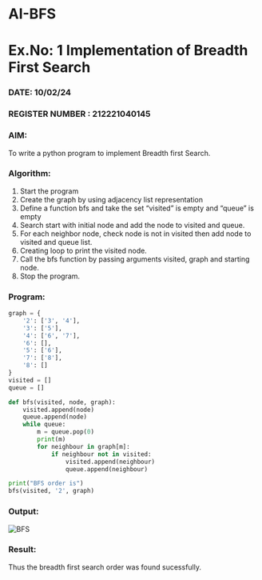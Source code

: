 # AI-BFS
# Ex.No: 1  Implementation of Breadth First Search 
### DATE: 10/02/24                                                                        
### REGISTER NUMBER : 212221040145
### AIM: 
To write a python program to implement Breadth first Search. 
### Algorithm:
1. Start the program
2. Create the graph by using adjacency list representation
3. Define a function bfs and take the set “visited” is empty and “queue” is empty
4. Search start with initial node and add the node to visited and queue.
5. For each neighbor node, check node is not in visited then add node to visited and queue list.
6.  Creating loop to print the visited node.
7.   Call the bfs function by passing arguments visited, graph and starting node.
8.   Stop the program.
### Program:
```python
graph = {
    '2': ['3', '4'],
    '3': ['5'],
    '4': ['6', '7'],
    '6': [],
    '5': ['6'],
    '7': ['8'],
    '8': []
}
visited = []
queue = []

def bfs(visited, node, graph):
    visited.append(node)
    queue.append(node)
    while queue:
        m = queue.pop(0)
        print(m)
        for neighbour in graph[m]:
            if neighbour not in visited:
                visited.append(neighbour)
                queue.append(neighbour)

print("BFS order is")
bfs(visited, '2', graph)
```









### Output:

![BFS](https://github.com/MilitantVlr/AI-BFS/assets/121683193/5ee0bcaa-9612-4b19-bf6a-f7c80b6847e1)


### Result:
Thus the breadth first search order was found sucessfully.
